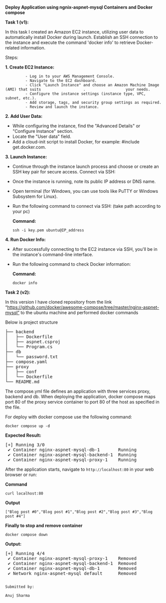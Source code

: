 
**Deploy Application using ngnix-aspnet-mysql Containers and Docker compose**


**Task 1 (v1):**

   In this task I created an Amazon EC2 instance, utilizing user data to automatically install Docker during launch. Establish an SSH connection to the instance and execute the command 'docker info' to retrieve Docker-related information.


Steps:

**1. Create EC2 Instance:**

             - Log in to your AWS Management Console. 
             - Navigate to the EC2 dashboard. 
             - Click "Launch Instance" and choose an Amazon Machine Image (AMI) that suits                   .                  your needs. 
             - Configure the instance settings (instance type, VPC, subnet, etc.). 
             - Add storage, tags, and security group settings as required. 
             - Review and launch the instance.

             
**2. Add User Data:**

 -  While configuring the instance, find the "Advanced Details" or "Configure    Instance" section. 
 - Locate the "User data" field.
 -  Add a cloud-init script to install Docker, for example: #include get.docker.com.

**3. Launch Instance:**
- Continue through the instance launch process and choose or create an SSH key pair for secure access.
Connect via SSH:
- Once the instance is running, note its public IP address or DNS name. 
- Open terminal (for Windows, you can use tools like PuTTY or Windows Subsystem for Linux).
- Run the following command to connect via SSH: (take path according to your pc)

  
    **Command:**
  
    ``` ssh -i key.pem ubuntu@IP_address ```
  
**4. Run Docker Info:**

- After successfully connecting to the EC2 instance via SSH, you'll be in the instance's command-line interface. 
- Run the following command to check Docker information:
  
  **Command:**
  
    ` docker info `











**Task 2 (v2):**

 In this version I have cloned repository from the link “https://github.com/docker/awesome-compose/tree/master/nginx-aspnet-mysql” to the ubuntu machine and performed docker commands





Below is project structure
<pre>
├── backend
│   ├── Dockerfile
│   ├── aspnet.csproj
│   └── Program.cs
├── db
│   └── password.txt
├── compose.yaml
├── proxy
│   ├── conf
│   └── Dockerfile
└── README.md
</pre>
The compose.yml file defines an application with three services proxy, backend and db. When deploying the application, docker compose maps port 80 of the proxy service container to port 80 of the host as specified in the file.

For deploy with docker compose use the following command:

  ``docker compose up -d``

**Expected Result:**
<pre>
[+] Running 3/0
 ✔ Container nginx-aspnet-mysql-db-1       Running                             0.0s
 ✔ Container nginx-aspnet-mysql-backend-1  Running                             0.0s
 ✔ Container nginx-aspnet-mysql-proxy-1    Running                             0.0s
</pre>

After the application starts, navigate to `http://localhost:80` in your web browser or run:

**Command**

``curl localhost:80``

**Output**

`["Blog post #0","Blog post #1","Blog post #2","Blog post #3","Blog post #4"]`

**Finally to stop and remove container**

``docker compose down``

**Output:**
<pre>
[+] Running 4/4
 ✔ Container nginx-aspnet-mysql-proxy-1    Removed                             0.0s
 ✔ Container nginx-aspnet-mysql-backend-1  Removed                             0.0s
 ✔ Container nginx-aspnet-mysql-db-1       Removed                             0.0s
 ✔ Network nginx-aspnet-mysql_default      Removed                             0.1s
</pre>

                                                                                                       Submitted by:
                                                                                                         Anuj Sharma
